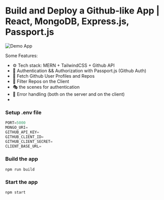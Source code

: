 # Build and Deploy a Github-like App | React, MongoDB, Express.js, Passport.js

![Demo App](https://i.ibb.co/xfpddW2/Screenshot-22.png)



Some Features:

-   ⚙️ Tech stack: MERN + TailwindCSS + Github API
-   🔑 Authentication && Authorization with Passport.js (Github Auth)
-   👾 Fetch Github User Profiles and Repos
-   🚀 Filter Repos on the Client
-   🎭  the scenes for authentication
-   🐛 Error handling (both on the server and on the client)
-   
  

### Setup .env file

```js
PORT=5000
MONGO_URI=
GITHUB_API_KEY=
GITHUB_CLIENT_ID=
GITHUB_CLIENT_SECRET=
CLIENT_BASE_URL=
```

### Build the app

```shell
npm run build
```

### Start the app

```shell
npm start
```

